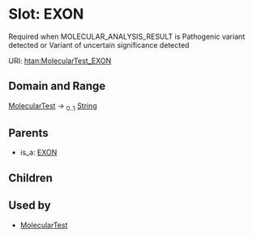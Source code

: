 
# Slot: EXON

Required when MOLECULAR_ANALYSIS_RESULT is Pathogenic variant detected or Variant of uncertain significance detected

URI: [htan:MolecularTest_EXON](https://w3id.org/htan/MolecularTest_EXON)


## Domain and Range

[MolecularTest](MolecularTest.md) &#8594;  <sub>0..1</sub> [String](types/String.md)

## Parents

 *  is_a: [EXON](EXON.md)

## Children


## Used by

 * [MolecularTest](MolecularTest.md)
